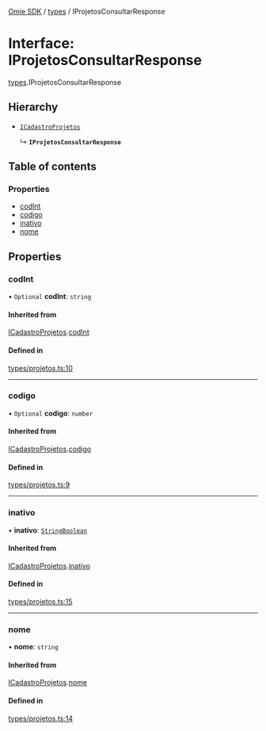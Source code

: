 [Omie SDK](../README.md) / [types](../modules/types.md) / IProjetosConsultarResponse

# Interface: IProjetosConsultarResponse

[types](../modules/types.md).IProjetosConsultarResponse

## Hierarchy

- [`ICadastroProjetos`](types.ICadastroProjetos.md)

  ↳ **`IProjetosConsultarResponse`**

## Table of contents

### Properties

- [codInt](types.IProjetosConsultarResponse.md#codint)
- [codigo](types.IProjetosConsultarResponse.md#codigo)
- [inativo](types.IProjetosConsultarResponse.md#inativo)
- [nome](types.IProjetosConsultarResponse.md#nome)

## Properties

### codInt

• `Optional` **codInt**: `string`

#### Inherited from

[ICadastroProjetos](types.ICadastroProjetos.md).[codInt](types.ICadastroProjetos.md#codint)

#### Defined in

[types/projetos.ts:10](https://github.com/lucas-bogos/omie-sdk/blob/fa631c8/src/types/projetos.ts#L10)

___

### codigo

• `Optional` **codigo**: `number`

#### Inherited from

[ICadastroProjetos](types.ICadastroProjetos.md).[codigo](types.ICadastroProjetos.md#codigo)

#### Defined in

[types/projetos.ts:9](https://github.com/lucas-bogos/omie-sdk/blob/fa631c8/src/types/projetos.ts#L9)

___

### inativo

• **inativo**: [`StringBoolean`](../modules/types.md#stringboolean)

#### Inherited from

[ICadastroProjetos](types.ICadastroProjetos.md).[inativo](types.ICadastroProjetos.md#inativo)

#### Defined in

[types/projetos.ts:15](https://github.com/lucas-bogos/omie-sdk/blob/fa631c8/src/types/projetos.ts#L15)

___

### nome

• **nome**: `string`

#### Inherited from

[ICadastroProjetos](types.ICadastroProjetos.md).[nome](types.ICadastroProjetos.md#nome)

#### Defined in

[types/projetos.ts:14](https://github.com/lucas-bogos/omie-sdk/blob/fa631c8/src/types/projetos.ts#L14)
